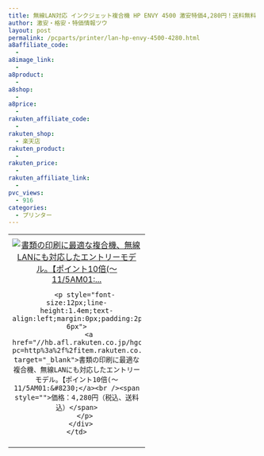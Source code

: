 ```yaml
---
title: 無線LAN対応 インクジェット複合機 HP ENVY 4500 激安特価4,280円！送料無料！
author: 激安・格安・特価情報ツウ
layout: post
permalink: /pcparts/printer/lan-hp-envy-4500-4280.html
a8affiliate_code:
  -
a8image_link:
  -
a8product:
  -
a8shop:
  -
a8price:
  -
rakuten_affiliate_code:
  -
rakuten_shop:
  - 楽天店
rakuten_product:
  -
rakuten_price:
  -
rakuten_affiliate_link:
  -
pvc_views:
  - 916
categories:
  - プリンター
---
```

<table border="0" cellpadding="0" cellspacing="0">
  <tr>
    <td valign="top">
      <div style="border:1px none;margin:0px;padding:6px 0px;width:260px;text-align:center;float:left">
        <a href="//hb.afl.rakuten.co.jp/hgc/134e3c5e.b55292f9.134e3c5f.d6a9e21a/?pc=http%3a%2f%2fitem.rakuten.co.jp%2fedion%2f4948382998552%2f%3fscid%3daf_link_tbl&m=http%3a%2f%2fm.rakuten.co.jp%2fedion%2fi%2f10159762%2f" target="_blank"><img src="//hbb.afl.rakuten.co.jp/hgb/?pc=http%3a%2f%2fthumbnail.image.rakuten.co.jp%2f%400_mall%2fedion%2fcabinet%2fgoods%2fl1%2fimg077%2f4948382998552_l1.jpg%3f_ex%3d240x240&m=http%3a%2f%2fthumbnail.image.rakuten.co.jp%2f%400_mall%2fedion%2fcabinet%2fgoods%2fl1%2fimg077%2f4948382998552_l1.jpg" alt="書類の印刷に最適な複合機、無線LANにも対応したエントリーモデル。【ポイント10倍(～11/5AM01:..." border="0" style="margin:0px;padding:0px" /></a>

        <p style="font-size:12px;line-height:1.4em;text-align:left;margin:0px;padding:2px 6px">
          <a href="//hb.afl.rakuten.co.jp/hgc/134e3c5e.b55292f9.134e3c5f.d6a9e21a/?pc=http%3a%2f%2fitem.rakuten.co.jp%2fedion%2f4948382998552%2f%3fscid%3daf_link_tbl&m=http%3a%2f%2fm.rakuten.co.jp%2fedion%2fi%2f10159762%2f" target="_blank">書類の印刷に最適な複合機、無線LANにも対応したエントリーモデル。【ポイント10倍(～11/5AM01:&#8230;</a><br /><span style="">価格：4,280円（税込、送料込）</span>
        </p>
      </div>
    </td>
  </tr>
</table>